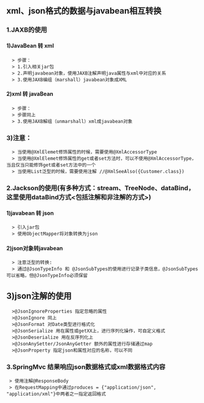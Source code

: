 ## xml、json格式的数据与javabean相互转换
### 1.JAXB的使用
#### 1)JavaBean 转 xml
      > 步骤：
      > 1.引入相关jar包
      > 2.声明javabean对象，使用JAXB注解声明java属性与xml中对应的关系
      > 3.使用JAXB编组（marshall）javabean对象成XML
#### 2)xml 转 javaBean
      > 步骤：
      > 步骤同上
      > 3.使用JAXB解组（unmarshall）xml成javabean对象

### 3)注意：
      > 当使用@XmlElemet修饰属性的时候，需要使用@XmlAccessorType
      > 当使用@XmlElemet修饰属性的get或者set方法时，可以不使用@XmlAccessorType，当且仅当只能修饰get或者set方法中的一个
      > 当使用List泛型的时候，需要使用注解 //@XmlSeeAlso({Customer.class})
### 2.Jackson的使用(有多种方式：stream、TreeNode、dataBind，这里使用dataBind方式<包括注解和非注解的方式>)
#### 1)javabean 转 json
      > 引入jar包
      > 使用ObjectMapper将对象转换为json
#### 2)json对象转javabean
      > 注意泛型的转换:
      > 通过@JsonTypeInfo 和 @JsonSubTypes的使用进行记录子类信息，@JsonSubTypes可以省略，但@JsonTypeInfo必须保留
  ## 3)json注解的使用
      >@JsonIgnoreProperties 指定忽略的属性
      >@JsonIgnore 同上
      >@JsonFormat 对Date类型进行格式化
      >@JsonSerialize 用在属性或getXX上，进行序列化操作，可自定义格式
      >@JsonDeserialize 用在反序列化上
      >@JsonAnySetter/JsonAnyGetter 额外的属性进行存储通过map
      >@JsonProperty 指定json和属性对应的名称，可以不同
### 3.SpringMvc 结果响应json数据格式或xml数据格式内容
     > 使用注解@ResponseBody
     > 在RequestMapping中通过produces = {"application/json", "application/xml"}中两者之一指定返回格式